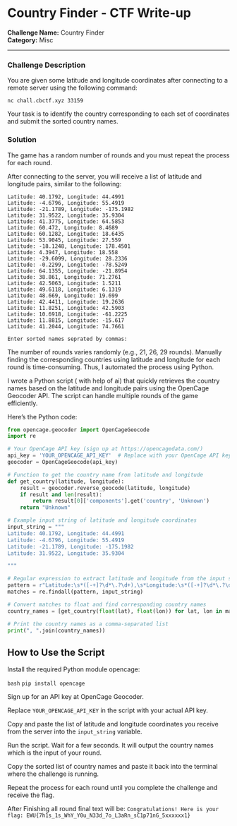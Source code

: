 # Country Finder - CTF Write-up

**Challenge Name:** Country Finder <br>
**Category:** Misc  

---

### Challenge Description

You are given some latitude and longitude coordinates after connecting to a remote server using the following command:

`nc chall.cbctf.xyz 33159`

Your task is to identify the country corresponding to each set of coordinates and submit the sorted country names. 

### Solution

The game has a random number of rounds and you must repeat the process for each round.

After connecting to the server, you will receive a list of latitude and longitude pairs, similar to the following:
```Round 1/21
Latitude: 40.1792, Longitude: 44.4991
Latitude: -4.6796, Longitude: 55.4919
Latitude: -21.1789, Longitude: -175.1982
Latitude: 31.9522, Longitude: 35.9304
Latitude: 41.3775, Longitude: 64.5853
Latitude: 60.472, Longitude: 8.4689
Latitude: 60.1282, Longitude: 18.6435
Latitude: 53.9045, Longitude: 27.559
Latitude: -18.1248, Longitude: 178.4501
Latitude: 4.3947, Longitude: 18.558
Latitude: -29.6099, Longitude: 28.2336
Latitude: -0.2299, Longitude: -78.5249
Latitude: 64.1355, Longitude: -21.8954
Latitude: 38.861, Longitude: 71.2761
Latitude: 42.5063, Longitude: 1.5211
Latitude: 49.6118, Longitude: 6.1319
Latitude: 48.669, Longitude: 19.699
Latitude: 42.4411, Longitude: 19.2636
Latitude: 11.8251, Longitude: 42.5903
Latitude: 10.6918, Longitude: -61.2225
Latitude: 11.8815, Longitude: -15.617
Latitude: 41.2044, Longitude: 74.7661

Enter sorted names seprated by commas: 
```


The number of rounds varies randomly (e.g., 21, 26, 29 rounds). Manually finding the corresponding countries using latitude and longitude for each round is time-consuming. Thus, I automated the process using Python.

I wrote a Python script ( with help of ai) that quickly retrieves the country names based on the latitude and longitude pairs using the OpenCage Geocoder API. The script can handle multiple rounds of the game efficiently.

Here’s the Python code:

```python
from opencage.geocoder import OpenCageGeocode
import re

# Your OpenCage API key (sign up at https://opencagedata.com/)
api_key = 'YOUR_OPENCAGE_API_KEY'  # Replace with your OpenCage API key
geocoder = OpenCageGeocode(api_key)

# Function to get the country name from latitude and longitude
def get_country(latitude, longitude):
    result = geocoder.reverse_geocode(latitude, longitude)
    if result and len(result):
        return result[0]['components'].get('country', 'Unknown')
    return "Unknown"

# Example input string of latitude and longitude coordinates
input_string = """
Latitude: 40.1792, Longitude: 44.4991
Latitude: -4.6796, Longitude: 55.4919
Latitude: -21.1789, Longitude: -175.1982
Latitude: 31.9522, Longitude: 35.9304

"""

# Regular expression to extract latitude and longitude from the input string
pattern = r"Latitude:\s*([-+]?\d*\.?\d+),\s*Longitude:\s*([-+]?\d*\.?\d+)"
matches = re.findall(pattern, input_string)

# Convert matches to float and find corresponding country names
country_names = [get_country(float(lat), float(lon)) for lat, lon in matches]

# Print the country names as a comma-separated list
print(", ".join(country_names))
```
## How to Use the Script
Install the required Python module opencage:

 ```bash```
 `pip install opencage`

Sign up for an API key at OpenCage Geocoder.

Replace `YOUR_OPENCAGE_API_KEY` in the script with your actual API key.

Copy and paste the list of latitude and longitude coordinates you receive from the server into the `input_string` variable.

Run the script. Wait for a few seconds. It will output the country names which is the input of your round.

Copy the sorted list of country names and paste it back into the terminal where the challenge is running.

Repeat the process for each round until you complete the challenge and receive the flag.

After Finishing all round final text will be:
`Congratulations! Here is your flag: EWU{7h1s_1s_WhY_Y0u_N33d_7o_L3aRn_sC1p71nG_5xxxxxx1}`
